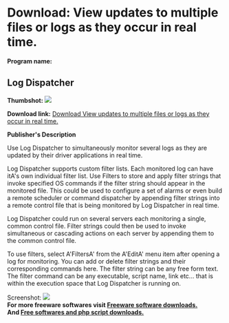 # Download: View updates to multiple files or logs as they occur in real time.

**Program name:**

## Log Dispatcher

  
**Thumbshot:** ![](http://www.freewarefiles.com/screenshot/log_dispatcher_md.gif)   
  
**Download link:** [Download View updates to multiple files or logs as they occur in real time.](http://freesoftwares.boysofts.com/Log-Dispatcher_program_4407.html)  
  


**Publisher's Description**  
  


Use Log Dispatcher to simultaneously monitor several logs as they are updated by their driver applications in real time. 

Log Dispatcher supports custom filter lists. Each monitored log can have itA's own individual filter list. Use Filters to store and apply filter strings that invoke specified OS commands if the filter string should appear in the monitored file. This could be used to configure a set of alarms or even build a remote scheduler or command dispatcher by appending filter strings into a remote control file that is being monitored by Log Dispatcher in real time.

Log Dispatcher could run on several servers each monitoring a single, common control file. Filter strings could then be used to invoke simultaneous or cascading actions on each server by appending them to the common control file. 

To use filters, select A'FiltersA' from the A'EditA' menu item after opening a log for monitoring. You can add or delete filter strings and their corresponding commands here. The filter string can be any free form text. The filter command can be any executable, script name, link etc... that is within the execution space that Log Dispatcher is running on. 

  
  
Screenshot: ![](http://www.freewarefiles.com/screenshot/log_dispatcher.gif)   
**For more freeware softwares visit [Freeware software downloads.](http://freesoftwares.boysofts.com/)**   
**And [Free softwares and php script downloads.](http://www.boysofts.com/)**
